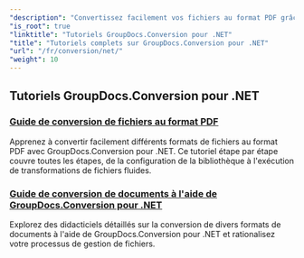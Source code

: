 ```yaml
---
"description": "Convertissez facilement vos fichiers au format PDF grâce à GroupDocs.Conversion pour .NET. Simplifiez la gestion de vos documents grâce à des options personnalisables."
"is_root": true
"linktitle": "Tutoriels GroupDocs.Conversion pour .NET"
"title": "Tutoriels complets sur GroupDocs.Conversion pour .NET"
"url": "/fr/conversion/net/"
"weight": 10
---
```


## Tutoriels GroupDocs.Conversion pour .NET
### [Guide de conversion de fichiers au format PDF](./guide-to-file-conversion-to-pdf/)
Apprenez à convertir facilement différents formats de fichiers au format PDF avec GroupDocs.Conversion pour .NET. Ce tutoriel étape par étape couvre toutes les étapes, de la configuration de la bibliothèque à l'exécution de transformations de fichiers fluides.
### [Guide de conversion de documents à l'aide de GroupDocs.Conversion pour .NET](./guide-to-document-conversion/)
Explorez des didacticiels détaillés sur la conversion de divers formats de documents à l'aide de GroupDocs.Conversion pour .NET et rationalisez votre processus de gestion de fichiers.